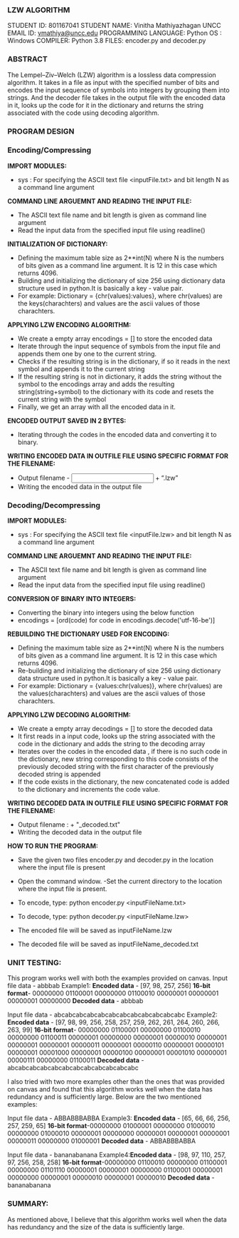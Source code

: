 ### LZW ALGORITHM
STUDENT ID: 801167041
STUDENT NAME:	Vinitha Mathiyazhagan
UNCC EMAIL ID: vmathiya@uncc.edu
PROGRAMMING LANGUAGE: Python 
OS : Windows
COMPILER: Python 3.8
FILES: encoder.py and decoder.py

### ABSTRACT
The Lempel–Ziv–Welch  (LZW)  algorithm is  a  lossless  data  compression  algorithm. It takes in a file as input with the specified number of bits and encodes the input sequence of symbols into integers by grouping them into strings. And the decoder file takes in the output file with the encoded data in it, looks up the code for it in the dictionary and returns the string associated with the code using decoding algorithm.

### PROGRAM DESIGN

### Encoding/Compressing

**IMPORT MODULES:**

 - sys : For specifying the ASCII text file <inputFile.txt> and bit length N <Number of bits> as a command line argument
 
**COMMAND LINE ARGUEMNT AND READING THE INPUT FILE:**

  - The ASCII text file name and bit length is given as command line argument
  - Read the input data from the specified input file using readline()

**INITIALIZATION OF DICTIONARY:**

  - Defining the maximum table size as 2**int(N) where N is the numbers of bits given as a command line argument. It is 12 in this case which returns 4096.
  - Building and initializing the dictionary of size 256 using dictionary data structure used in python.It is basically a key - value pair.
  - For example: Dictionary = {chr(values):values}, where chr(values) are the keys(charachters) and values are the ascii values of those charachters.

**APPLYING LZW ENCODING ALGORITHM:**

  - We create a empty array encodings = [] to store the encoded data
  - Iterate through the input sequence of symbols from the input file and appends them one by one to the current string. 
  - Checks if the resulting string is in the dictionary, if so it reads in the next symbol and appends it to the current string
  - If the resulting string is not in dictionary, it adds the string without the symbol to the encodings array and adds the resulting string(string+symbol) to the dictionary with its code and resets the current string with the symbol
  - Finally, we get an array with all the encoded data in it.
  
**ENCODED OUTPUT SAVED IN 2 BYTES:**

  - Iterating through the codes in the encoded data and converting it to binary.

**WRITING ENCODED DATA IN OUTFILE FILE USING SPECIFIC FORMAT FOR THE FILENAME:**

  - Output filename - <Input  File  Name  without  extension>  +  “.lzw”
  - Writing the encoded data in the output file

### Decoding/Decompressing

**IMPORT MODULES:**
 - sys : For specifying the ASCII text file <inputFile.lzw> and bit length N <Number of bits> as a command line argument

**COMMAND LINE ARGUEMNT AND READING THE INPUT FILE:**

  - The ASCII text file name and bit length is given as command line argument
  - Read the input data from the specified input file using readline()

**CONVERSION OF BINARY INTO INTEGERS:**
  - Converting the binary into integers using the below function
  - encodings = [ord(code) for code in encodings.decode('utf-16-be')]

**REBUILDING THE DICTIONARY USED FOR ENCODING:**

  - Defining the maximum table size as 2**int(N) where N is the numbers of bits given as a command line argument. It is 12 in this case which returns 4096.
  - Re-building and initializing the dictionary of size 256 using dictionary data structure used in python.It is basically a key - value pair.
  - For example: Dictionary = {values:chr(values)}, where chr(values) are the values(charachters) and values are the ascii values of those charachters.

**APPLYING LZW DECODING ALGORITHM:**
  - We create a empty array decodings = [] to store the decoded data
  - It first reads in a input code, looks up the string associated with the code in the dictionary and adds the string to the decoding array
  - Iterates over the codes in the encoded data , if there is no such code in the dictionary, new string corresponding to this code consists of the previously decoded string with the first character of the previously decoded string is appended
  - If the code exists in the dictionary, the new concatenated code is added to the dictionary and increments the code value.

**WRITING DECODED DATA IN OUTFILE FILE USING SPECIFIC FORMAT FOR THE FILENAME:**
  - Output filename : <File Name without extension> + "_decoded.txt"
  - Writing the decoded data in the output file

**HOW TO RUN THE PROGRAM:**

  - Save the given two files encoder.py and decoder.py in the location where the input file is present
  - Open the command window.
  -Set the current directory to the location where the input file is present.
  - To encode, type: 
	python encoder.py <inputFileName.txt> <number of Bits>

  - To decode, type:
	python decoder.py <inputFileName.lzw> <number of Bits>

  - The encoded file will be saved as inputFileName.lzw

  - The decoded file will be saved as inputFileName_decoded.txt

### UNIT TESTING:

This program works well with both the examples provided on canvas.
Input file data - abbbab
Example1: **Encoded data** - [97, 98, 257, 256]
          **16-bit format**- 00000000 01100001 00000000 01100010 00000001 00000001 00000001 00000000
          **Decoded data** - abbbab

Input file data - abcabcabcabcabcabcabcabcabcabcabcabc
Example2: **Encoded data** - [97, 98, 99, 256, 258, 257, 259, 262, 261, 264, 260, 266, 263, 99]
          **16-bit format**- 00000000 01100001 00000000 01100010 00000000 01100011 00000001 00000000 00000001 00000010 00000001 00000001 00000001 00000011 00000001 00000110 00000001 00000101 00000001 00001000 00000001 00000100 00000001 00001010 00000001 00000111 00000000 01100011
          **Decoded data** - abcabcabcabcabcabcabcabcabcabcabcabc

I also tried with two more examples other than the ones that was provided on canvas and found that this algorithm works well when the data has redundancy and is sufficiently large. Below are the two mentioned examples:

Input file data - ABBABBBABBA
Example3: **Encoded data** - [65, 66, 66, 256, 257, 259, 65]
          **16-bit format**-00000000 01000001 00000000 01000010 00000000 01000010 00000001 00000000 00000001 00000001 00000001 00000011 00000000 01000001
          **Decoded data** - ABBABBBABBA
            
Input file data - bananabanana
Example4:**Encoded data** - [98, 97, 110, 257, 97, 256, 258, 258]
         **16-bit format**-00000000 01100010 00000000 01100001 00000000 01101110 00000001 00000001 00000000 01100001 00000001 00000000 00000001 00000010 00000001 00000010
         **Decoded data** - bananabanana
          

### SUMMARY:

As mentioned above, I believe that this algorithm works well when the data has redundancy and the size of the data is sufficiently large.


























